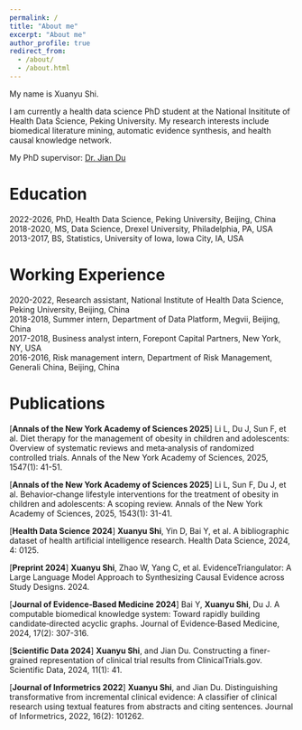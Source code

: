```yaml
---
permalink: /
title: "About me"
excerpt: "About me"
author_profile: true
redirect_from: 
  - /about/
  - /about.html
---
```


My name is Xuanyu Shi.

I am currently a health data science PhD student at the National Insititute of Health Data Science, Peking University. My research interests include biomedical literature mining, automatic evidence synthesis, and health causal knowledge network.

My PhD supervisor: [Dr. Jian Du](https://www.nihds.pku.edu.cn/en/info/1027/1024.htm)

Education
======

2022-2026, PhD, Health Data Science, Peking University, Beijing, China \
2018-2020, MS, Data Science, Drexel University, Philadelphia, PA, USA \
2013-2017, BS, Statistics, University of Iowa, Iowa City, IA, USA

Working Experience
======

2020-2022, Research assistant, National Institute of Health Data Science, Peking University, Beijing, China \
2018-2018, Summer intern, Department of Data Platform, Megvii, Beijing, China \
2017-2018, Business analyst intern, Forepont Capital Partners, New York, NY, USA \
2016-2016, Risk management intern, Department of Risk Management, Generali China, Beijing, China

Publications
======

[**Annals of the New York Academy of Sciences 2025**] Li L, Du J, Sun F, et al. Diet therapy for the management of obesity in children and adolescents: Overview of systematic reviews and meta‐analysis of randomized controlled trials. Annals of the New York Academy of Sciences, 2025, 1547(1): 41-51.

[**Annals of the New York Academy of Sciences 2025**] Li L, Sun F, Du J, et al. Behavior‐change lifestyle interventions for the treatment of obesity in children and adolescents: A scoping review. Annals of the New York Academy of Sciences, 2025, 1543(1): 31-41.

[**Health Data Science 2024**] **Xuanyu Shi**, Yin D, Bai Y, et al. A bibliographic dataset of health artificial intelligence research. Health Data Science, 2024, 4: 0125.

[**Preprint 2024**] **Xuanyu Shi**, Zhao W, Yang C, et al. EvidenceTriangulator: A Large Language Model Approach to Synthesizing Causal Evidence across Study Designs. 2024.

[**Journal of Evidence‐Based Medicine 2024**] Bai Y, **Xuanyu Shi**, Du J. A computable biomedical knowledge system: Toward rapidly building candidate‐directed acyclic graphs. Journal of Evidence‐Based Medicine, 2024, 17(2): 307-316.

[**Scientific Data 2024**] **Xuanyu Shi**, and Jian Du. Constructing a finer-grained representation of clinical trial results from ClinicalTrials.gov. Scientific Data, 2024, 11(1): 41.

[**Journal of Informetrics 2022**] **Xuanyu Shi**, and Jian Du. Distinguishing transformative from incremental clinical evidence: A classifier of clinical research using textual features from abstracts and citing sentences. Journal of Informetrics, 2022, 16(2): 101262.

